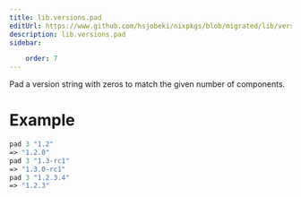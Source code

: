 ```yaml
---
title: lib.versions.pad
editUrl: https://www.github.com/hsjobeki/nixpkgs/blob/migrated/lib/versions.nix#L85C9
description: lib.versions.pad
sidebar:

    order: 7
---
```


Pad a version string with zeros to match the given number of components.

# Example

```nix
pad 3 "1.2"
=> "1.2.0"
pad 3 "1.3-rc1"
=> "1.3.0-rc1"
pad 3 "1.2.3.4"
=> "1.2.3"
```



